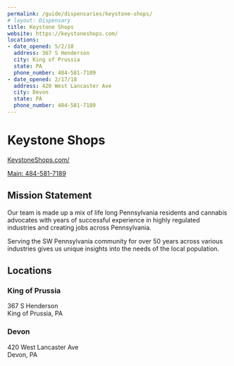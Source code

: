 ```yaml
---
permalink: /guide/dispensaries/keystone-shops/
# layout: Dispensary
title: Keystone Shops
website: https://keystoneshops.com/
locations:
- date_opened: 5/2/18
  address: 367 S Henderson
  city: King of Prussia
  state: PA
  phone_number: 484-581-7189
- date_opened: 2/17/18
  address: 420 West Lancaster Ave
  city: Devon
  state: PA
  phone_number: 484-581-7189
---
```


# Keystone Shops
[KeystoneShops.com/ <i class="fas fa-globe float-right"></i>](https://keystoneshops.com/)

[Main: 484-581-7189 <i class="fas fa-phone float-right"></i>](tel:484-581-7189)
## Mission Statement
Our team is made up a mix of life long Pennsylvania residents and cannabis advocates with years of successful experience in highly regulated industries and creating jobs across Pennsylvania.

Serving the SW Pennsylvania community for over 50 years across various industries gives us unique insights into the needs of the local population.


## Locations <i class="fas fa-map-marked-alt float-right"></i>
### King of Prussia
367 S Henderson<br>
King of Prussia, PA

### Devon
420 West Lancaster Ave<br>
Devon, PA

